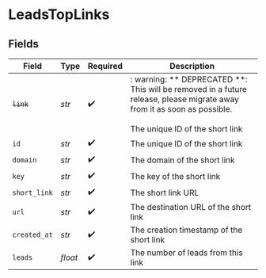 # LeadsTopLinks


## Fields

| Field                                                                                                                                                    | Type                                                                                                                                                     | Required                                                                                                                                                 | Description                                                                                                                                              |
| -------------------------------------------------------------------------------------------------------------------------------------------------------- | -------------------------------------------------------------------------------------------------------------------------------------------------------- | -------------------------------------------------------------------------------------------------------------------------------------------------------- | -------------------------------------------------------------------------------------------------------------------------------------------------------- |
| ~~`link`~~                                                                                                                                               | *str*                                                                                                                                                    | :heavy_check_mark:                                                                                                                                       | : warning: ** DEPRECATED **: This will be removed in a future release, please migrate away from it as soon as possible.<br/><br/>The unique ID of the short link |
| `id`                                                                                                                                                     | *str*                                                                                                                                                    | :heavy_check_mark:                                                                                                                                       | The unique ID of the short link                                                                                                                          |
| `domain`                                                                                                                                                 | *str*                                                                                                                                                    | :heavy_check_mark:                                                                                                                                       | The domain of the short link                                                                                                                             |
| `key`                                                                                                                                                    | *str*                                                                                                                                                    | :heavy_check_mark:                                                                                                                                       | The key of the short link                                                                                                                                |
| `short_link`                                                                                                                                             | *str*                                                                                                                                                    | :heavy_check_mark:                                                                                                                                       | The short link URL                                                                                                                                       |
| `url`                                                                                                                                                    | *str*                                                                                                                                                    | :heavy_check_mark:                                                                                                                                       | The destination URL of the short link                                                                                                                    |
| `created_at`                                                                                                                                             | *str*                                                                                                                                                    | :heavy_check_mark:                                                                                                                                       | The creation timestamp of the short link                                                                                                                 |
| `leads`                                                                                                                                                  | *float*                                                                                                                                                  | :heavy_check_mark:                                                                                                                                       | The number of leads from this link                                                                                                                       |